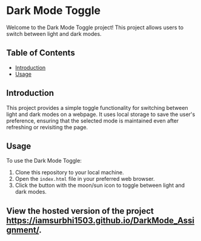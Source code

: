 # Dark Mode Toggle

Welcome to the Dark Mode Toggle project! This project allows users to switch between light and dark modes.

## Table of Contents

- [Introduction](#introduction)
- [Usage](#usage)

## Introduction

This project provides a simple toggle functionality for switching between light and dark modes on a webpage. It uses local storage to save the user's preference, ensuring that the selected mode is maintained even after refreshing or revisiting the page.

## Usage

To use the Dark Mode Toggle:

1. Clone this repository to your local machine.
2. Open the `index.html` file in your preferred web browser.
3. Click the button with the moon/sun icon to toggle between light and dark modes.


## View the hosted version of the project https://iamsurbhi1503.github.io/DarkMode_Assignment/.


